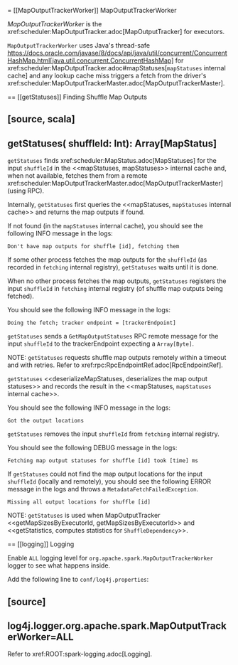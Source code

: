 = [[MapOutputTrackerWorker]] MapOutputTrackerWorker

*MapOutputTrackerWorker* is the xref:scheduler:MapOutputTracker.adoc[MapOutputTracker] for executors.

`MapOutputTrackerWorker` uses Java's thread-safe https://docs.oracle.com/javase/8/docs/api/java/util/concurrent/ConcurrentHashMap.html[java.util.concurrent.ConcurrentHashMap] for xref:scheduler:MapOutputTracker.adoc#mapStatuses[`mapStatuses` internal cache] and any lookup cache miss triggers a fetch from the driver's xref:scheduler:MapOutputTrackerMaster.adoc[MapOutputTrackerMaster].

== [[getStatuses]] Finding Shuffle Map Outputs

[source, scala]
----
getStatuses(
  shuffleId: Int): Array[MapStatus]
----

`getStatuses` finds xref:scheduler:MapStatus.adoc[MapStatuses] for the input `shuffleId` in the <<mapStatuses, mapStatuses>> internal cache and, when not available, fetches them from a remote xref:scheduler:MapOutputTrackerMaster.adoc[MapOutputTrackerMaster] (using RPC).

Internally, `getStatuses` first queries the <<mapStatuses, `mapStatuses` internal cache>> and returns the map outputs if found.

If not found (in the `mapStatuses` internal cache), you should see the following INFO message in the logs:

```
Don't have map outputs for shuffle [id], fetching them
```

If some other process fetches the map outputs for the `shuffleId` (as recorded in `fetching` internal registry), `getStatuses` waits until it is done.

When no other process fetches the map outputs, `getStatuses` registers the input `shuffleId` in `fetching` internal registry (of shuffle map outputs being fetched).

You should see the following INFO message in the logs:

```
Doing the fetch; tracker endpoint = [trackerEndpoint]
```

`getStatuses` sends a `GetMapOutputStatuses` RPC remote message for the input `shuffleId` to the trackerEndpoint expecting a `Array[Byte]`.

NOTE: `getStatuses` requests shuffle map outputs remotely within a timeout and with retries. Refer to xref:rpc:RpcEndpointRef.adoc[RpcEndpointRef].

`getStatuses` <<deserializeMapStatuses, deserializes the map output statuses>> and records the result in the <<mapStatuses, `mapStatuses` internal cache>>.

You should see the following INFO message in the logs:

```
Got the output locations
```

`getStatuses` removes the input `shuffleId` from `fetching` internal registry.

You should see the following DEBUG message in the logs:

```
Fetching map output statuses for shuffle [id] took [time] ms
```

If `getStatuses` could not find the map output locations for the input `shuffleId` (locally and remotely), you should see the following ERROR message in the logs and throws a `MetadataFetchFailedException`.

```
Missing all output locations for shuffle [id]
```

NOTE: `getStatuses` is used when MapOutputTracker <<getMapSizesByExecutorId, getMapSizesByExecutorId>> and <<getStatistics, computes statistics for `ShuffleDependency`>>.

== [[logging]] Logging

Enable `ALL` logging level for `org.apache.spark.MapOutputTrackerWorker` logger to see what happens inside.

Add the following line to `conf/log4j.properties`:

[source]
----
log4j.logger.org.apache.spark.MapOutputTrackerWorker=ALL
----

Refer to xref:ROOT:spark-logging.adoc[Logging].
